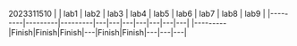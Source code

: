 2023311510
|          | lab1 | lab2 | lab3 | lab4 | lab5 | lab6 | lab7 | lab8 | lab9 |
|---------|---------|---------|---|---|---|---|---|---|---|
|---------|Finish|Finish|Finish|---|Finish|Finish|---|---|---|


